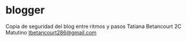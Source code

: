 # blogger
Copia de seguridad del blog entre ritmos y pasos 
Tatiana Betancourt
2C Matutino
tbetancourt286@gmail.com
